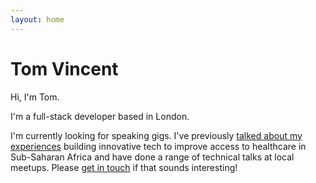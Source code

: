 ```yaml
---
layout: home
---
```


# Tom Vincent

Hi, I'm Tom.

I'm a full-stack developer based in London.

I'm currently looking for speaking gigs. I've previously [talked about my experiences][ehealth] building innovative tech to improve access to healthcare in Sub-Saharan Africa and have done a range of technical talks at local meetups. Please [get in touch][] if that sounds interesting!

[get in touch]: /contact
[ehealth]: https://talks.tlvince.com/2018-03-18-disconnected-world
